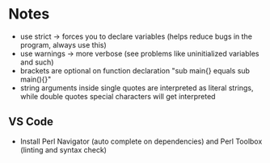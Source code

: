 # Notes
- use strict -> forces you to declare variables (helps reduce bugs in the program, always use this)
- use warnings -> more verbose (see problems like uninitialized variables and such)
- brackets are optional on function declaration "sub main{} equals sub main(){}"
- string arguments inside single quotes are interpreted as literal strings, while double quotes special characters will get interpreted

## VS Code
- Install Perl Navigator (auto complete on dependencies) and Perl Toolbox (linting and syntax check)
